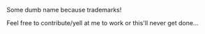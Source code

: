 Some dumb name because trademarks!

Feel free to contribute/yell at me to work or this'll never get done...
